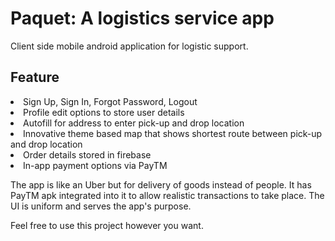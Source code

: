 # Paquet: A logistics service app
Client side mobile android application for logistic support. 


## Feature
<li> Sign Up, Sign In, Forgot Password, Logout</li>
<li> Profile edit options to store user details </li>
<li> Autofill for address to enter pick-up and drop location</li>
<li> Innovative theme based map that shows shortest route between pick-up and drop location </li>
<li> Order details stored in firebase </li>
<li> In-app payment options via PayTM </li>

The app is like an Uber but for delivery of goods instead of people. It has PayTM apk integrated into it to allow realistic transactions to take place.
The UI is uniform and serves the app's purpose. 

Feel free to use this project however you want.
